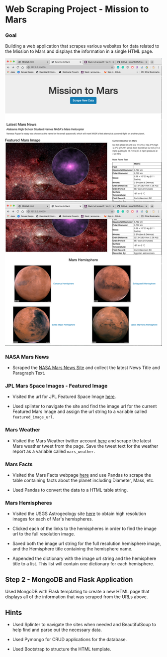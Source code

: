 # Web Scraping Project - Mission to Mars

### Goal
Building a web application that scrapes various websites for data related to the Mission to Mars and displays the information in a single HTML page.

![mars_html_P1.png](mars_html_P1.png)
![mars_html_P2.png](mars_html_P2.png)

### NASA Mars News

* Scraped the [NASA Mars News Site](https://mars.nasa.gov/news/) and collect the latest News Title and Paragraph Text.

### JPL Mars Space Images - Featured Image

* Visited the url for JPL Featured Space Image [here](https://www.jpl.nasa.gov/spaceimages/?search=&category=Mars).

* Used splinter to navigate the site and find the image url for the current Featured Mars Image and assign the url string to a variable called `featured_image_url`.

### Mars Weather

* Visited the Mars Weather twitter account [here](https://twitter.com/marswxreport?lang=en) and scrape the latest Mars weather tweet from the page. Save the tweet text for the weather report as a variable called `mars_weather`.

### Mars Facts

* Visited the Mars Facts webpage [here](https://space-facts.com/mars/) and use Pandas to scrape the table containing facts about the planet including Diameter, Mass, etc.

* Used Pandas to convert the data to a HTML table string.

### Mars Hemispheres

* Visited the USGS Astrogeology site [here](https://astrogeology.usgs.gov/search/results?q=hemisphere+enhanced&k1=target&v1=Mars) to obtain high resolution images for each of Mar's hemispheres.

* Clicked each of the links to the hemispheres in order to find the image url to the full resolution image.

* Saved both the image url string for the full resolution hemisphere image, and the Hemisphere title containing the hemisphere name.

* Appended the dictionary with the image url string and the hemisphere title to a list. This list will contain one dictionary for each hemisphere.

## Step 2 - MongoDB and Flask Application

Used MongoDB with Flask templating to create a new HTML page that displays all of the information that was scraped from the URLs above.

## Hints

* Used Splinter to navigate the sites when needed and BeautifulSoup to help find and parse out the necessary data.

* Used Pymongo for CRUD applications for the database. 

* Used Bootstrap to structure the HTML template.

